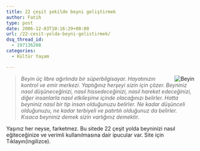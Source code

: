 ```yaml
---
title: 22 çeşit şekilde beyni geliştirmek
author: Fatih
type: post
date: 2006-12-03T10:16:29+00:00
url: /22-cesit-yolda-beyni-gelistirmek/
dsq_thread_id:
  - 197136208
categories:
  - Kültür Yaşam

---
```

<img src="https://www.murekkep.org/wp-content/uploads/2006/12/artificial-intelligence-hom.kucukresim.jpg" alt="Beyin" align="right" />

> _Beyin üç libre ağırlında bir süperbilgisayar. Hayatınızın kontrol ve emir merkezi. Yaptığınız herşeyi sizin için çözer. Beyniniz nasıl düşüneceğinizi, nasıl hissedeceğinizi, nasıl hareket edeceğinizi, diğer insanlarla nasıl etkileşime içinde olacağınızı belirler. Hatta beyniniz nasıl bir tip insan olduğunuzu belirler. Ne kadar düşünceli olduğunuzu, ne kadar terbiyeli ve patırtılı olduğunuz da belirler. Kısaca beyniniz demek sizin varlığınız demektir._ 

Yaşınız her neyse, farketmez. Bu sitede 22 çeşit yolda beyninizi nasıl eğiteceğinize ve verimli kullanılmasına dair ipucular var. Site için Tıklayın(ingilizce).